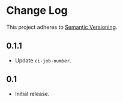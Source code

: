 # Change Log
This project adheres to [Semantic Versioning](http://semver.org/).

## 0.1.1
* Update `ci-job-number`.

## 0.1
* Initial release.
